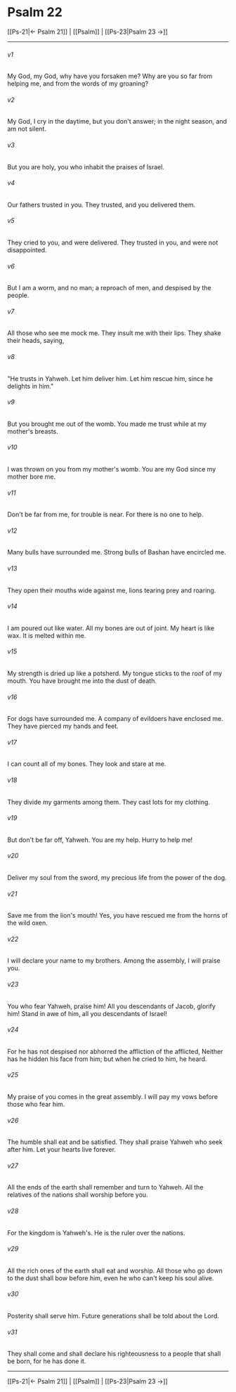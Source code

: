 # Psalm 22

[[Ps-21|← Psalm 21]] | [[Psalm]] | [[Ps-23|Psalm 23 →]]
***



###### v1 
My God, my God, why have you forsaken me? Why are you so far from helping me, and from the words of my groaning? 

###### v2 
My God, I cry in the daytime, but you don't answer; in the night season, and am not silent. 

###### v3 
But you are holy, you who inhabit the praises of Israel. 

###### v4 
Our fathers trusted in you. They trusted, and you delivered them. 

###### v5 
They cried to you, and were delivered. They trusted in you, and were not disappointed. 

###### v6 
But I am a worm, and no man; a reproach of men, and despised by the people. 

###### v7 
All those who see me mock me. They insult me with their lips. They shake their heads, saying, 

###### v8 
"He trusts in Yahweh. Let him deliver him. Let him rescue him, since he delights in him." 

###### v9 
But you brought me out of the womb. You made me trust while at my mother's breasts. 

###### v10 
I was thrown on you from my mother's womb. You are my God since my mother bore me. 

###### v11 
Don't be far from me, for trouble is near. For there is no one to help. 

###### v12 
Many bulls have surrounded me. Strong bulls of Bashan have encircled me. 

###### v13 
They open their mouths wide against me, lions tearing prey and roaring. 

###### v14 
I am poured out like water. All my bones are out of joint. My heart is like wax. It is melted within me. 

###### v15 
My strength is dried up like a potsherd. My tongue sticks to the roof of my mouth. You have brought me into the dust of death. 

###### v16 
For dogs have surrounded me. A company of evildoers have enclosed me. They have pierced my hands and feet. 

###### v17 
I can count all of my bones. They look and stare at me. 

###### v18 
They divide my garments among them. They cast lots for my clothing. 

###### v19 
But don't be far off, Yahweh. You are my help. Hurry to help me! 

###### v20 
Deliver my soul from the sword, my precious life from the power of the dog. 

###### v21 
Save me from the lion's mouth! Yes, you have rescued me from the horns of the wild oxen. 

###### v22 
I will declare your name to my brothers. Among the assembly, I will praise you. 

###### v23 
You who fear Yahweh, praise him! All you descendants of Jacob, glorify him! Stand in awe of him, all you descendants of Israel! 

###### v24 
For he has not despised nor abhorred the affliction of the afflicted, Neither has he hidden his face from him; but when he cried to him, he heard. 

###### v25 
My praise of you comes in the great assembly. I will pay my vows before those who fear him. 

###### v26 
The humble shall eat and be satisfied. They shall praise Yahweh who seek after him. Let your hearts live forever. 

###### v27 
All the ends of the earth shall remember and turn to Yahweh. All the relatives of the nations shall worship before you. 

###### v28 
For the kingdom is Yahweh's. He is the ruler over the nations. 

###### v29 
All the rich ones of the earth shall eat and worship. All those who go down to the dust shall bow before him, even he who can't keep his soul alive. 

###### v30 
Posterity shall serve him. Future generations shall be told about the Lord. 

###### v31 
They shall come and shall declare his righteousness to a people that shall be born, for he has done it.

***
[[Ps-21|← Psalm 21]] | [[Psalm]] | [[Ps-23|Psalm 23 →]]
